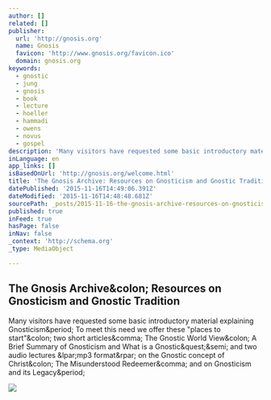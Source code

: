 ```yaml
---
author: []
related: []
publisher:
  url: 'http://gnosis.org'
  name: Gnosis
  favicon: 'http://www.gnosis.org/favicon.ico'
  domain: gnosis.org
keywords:
  - gnostic
  - jung
  - gnosis
  - book
  - lecture
  - hoeller
  - hammadi
  - owens
  - novus
  - gospel
description: 'Many visitors have requested some basic introductory material explaining Gnosticism. To meet this need we offer these "places to start": two short articles, The Gnostic World View: A Brief Summary of Gnosticism and What is a Gnostic?; and two audio lectures (mp3 format) on the Gnostic concept of Christ: The Misunderstood Redeemer, and on Gnosticism and its Legacy.'
inLanguage: en
app_links: []
isBasedOnUrl: 'http://gnosis.org/welcome.html'
title: 'The Gnosis Archive: Resources on Gnosticism and Gnostic Tradition'
datePublished: '2015-11-16T14:49:06.391Z'
dateModified: '2015-11-16T14:48:48.681Z'
sourcePath: _posts/2015-11-16-the-gnosis-archive-resources-on-gnosticism-and-gnostic-trad.md
published: true
inFeed: true
hasPage: false
inNav: false
_context: 'http://schema.org'
_type: MediaObject

---
```

<article style=""><h1>The Gnosis Archive&amp;colon; Resources on Gnosticism and Gnostic Tradition</h1><p>Many visitors have requested some basic introductory material explaining Gnosticism&amp;period; To meet this need we offer these "places to start"&amp;colon; two short articles&amp;comma; The Gnostic World View&amp;colon; A Brief Summary of Gnosticism and What is a Gnostic&amp;quest;&amp;semi; and two audio lectures &amp;lpar;mp3 format&amp;rpar; on the Gnostic concept of Christ&amp;colon; The Misunderstood Redeemer&amp;comma; and on Gnosticism and its Legacy&amp;period;</p><img src="http://www.gnosis.org/images/Bookstore/searchforroots.jpg" /></article>